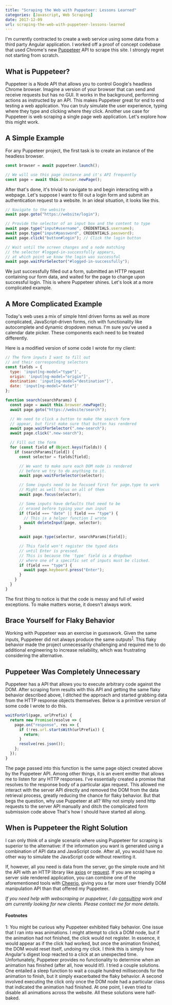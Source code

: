 ```yaml
---
title: "Scraping the Web with Puppeteer: Lessons Learned"
categories: [Javascript, Web Scraping]
date: 2017-12-09
url: scraping-the-web-with-puppeteer-lessons-learned
---
```


I'm currently contracted to create a web service using some data from a third party Angular application. I worked off a proof of concept codebase that used Chrome's new [Puppeteer](https://github.com/GoogleChrome/puppeteer) API to scrape this site. I strongly regret not starting from scratch.

<!-- more -->

## What is Puppeteer?

Puppeteer is a Node API that allows you to control Google's headless Chrome browser. Imagine a version of your browser that can send and receive requests but has no GUI. It works in the background, performing actions as instructed by an API. This makes Puppeteer great for end to end testing a web application. You can truly simulate the user experience, typing where they type and clicking where they click. Another use case for Puppeteer is web scraping a single page web application. Let's explore how this might work.

## A Simple Example

For any Puppeteer project, the first task is to create an instance of the headless browser.

```js
const browser = await puppeteer.launch();

// We will use this page instance and it's API frequently
const page = await this.browser.newPage();
```

After that's done, it's trivial to navigate to and begin interacting with a webpage. Let's suppose I want to fill out a login form and submit an authentication request to a website. In an ideal situation, it looks like this.

```js
// Navigate to the website
await page.goto("https://website/login");

// Provide the selector of an input box and the content to type
await page.type("input#username", CREDENTIALS.username);
await page.type("input#password", CREDENTIALS.password);
await page.click("button#login"); // Click the login button

// Wait until the screen changes and a node matching
// the selector #logged-in-successfully appears,
// at which point we know the login was successful
await page.waitForSelector("#logged-in-successfully");
```

We just successfully filled out a form, submitted an HTTP request containing our form data, and waited for the page to change upon successful login. This is where Puppeteer shines. Let's look at a more complicated example.

## A More Complicated Example

Today's web uses a mix of simple html driven forms as well as more complicated, JavaScript-driven forms, rich with functionality like autocomplete and dynamic dropdown menus. I'm sure you've used a calendar date picker. These components each need to be treated differently.

Here is a modified version of some code I wrote for my client:

```js
// The form inputs I want to fill out
// and their corresponding selectors
const fields = {
  type: 'input[ng-model="type"]',
  origin: 'input[ng-model="origin"]',
  destination: 'input[ng-model="destination"]',
  date: 'input[ng-model="date"]'
};

function search(searchParams) {
  const page = await this.browser.newPage();
  await page.goto("https://website/search");

  // We need to click a button to make the search form
  // appear, but first make sure that button has rendered
  await page.waitForSelector(".new-search");
  await page.click(".new-search");

  // Fill out the form
  for (const field of Object.keys(fields)) {
    if (searchParams[field]) {
      const selector = fields[field];

      // We want to make sure each DOM node is rendered
      // before we try to do anything to it.
      await page.waitForSelector(selector);

      // Some inputs need to be focused first for page.type to work
      // Might as well focus on all of them
      await page.focus(selector);

      // Some inputs have defaults that need to be
      // erased before typing your own input
      if (field === "date" || field === "type") {
        // This is a helper function I wrote
        await deleteInput(page, selector);
      }

      await page.type(selector, searchParams[field]);

      // This field won't register the typed data
      // until Enter is pressed.
      // This is because the 'type' field is a dropdown
      // where one of a specific set of inputs must be clicked.
      if (field === "type") {
        await page.keyboard.press("Enter");
      }
    }
  }
}
```

The first thing to notice is that the code is messy and full of weird exceptions. To make matters worse, it doesn't always work.

## Brace Yourself for Flaky Behavior

Working with Puppeteer was an exercise in guesswork. Given the same inputs, Puppeteer did not always produce the same outputs<sup>[1](#footnote1)</sup>. This flaky behavior made the project unnecessarily challenging and required me to do additional engineering to increase reliability, which was frustrating considering the alternative.

## Puppeteer Was Completely Unnecessary

Puppeteer has a API that allows you to execute arbitrary code against the DOM. After scraping form results with this API and getting the same flaky behavior described above, I ditched the approach and started grabbing data from the HTTP response objects themselves. Below is a primitive version of some code I wrote to do this.

```js
waitForUrl(page, urlPrefix) {
  return new Promise(resolve => {
    page.on("response", res => {
      if (!res.url.startsWith(urlPrefix)) {
        return;
      }
      resolve(res.json());
    };
  });
}
```

The page passed into this function is the same page object created above by the Puppeteer API. Among other things, it is an event emitter that allows me to listen for any HTTP responses. I've essentially created a promise that resolves to the response body of a particular ajax request. This allowed me interact with the server API directly and removed the DOM from the data retrieval process, greatly reducing the chance for flaky behavior. But that begs the question, why use Puppeteer at all? Why not simply send http requests to the server API manually and ditch the complicated form submission code above That's how I should have started all along.

## When is Puppeteer the Right Solution

I can only think of a single scenario where using Puppeteer for scraping is superior to the alternative: if the information you want is generated using a combination of API data and JavaScript code. After all, you would have no other way to simulate the JavaScript code without rewriting it.

If, however, all you need is data from the server, go the simple route and hit the API with an HTTP library like [axios](https://github.com/axios/axios) or [request](https://github.com/request/request). If you are scraping a server side rendered application, you can combine one of the aforementioned tools with [Cheerio](https://github.com/cheeriojs/cheerio), giving you a far more user friendly DOM manipulation API than that offered my Puppeteer.

_If you need help with webscraping or puppeteer, I do [consulting](/hire-me) work and am currently looking for new clients. Please contact me for more details._

#### Footnotes

<a name="footnote1">1</a>: You might be curious why Puppeteer exhibited flaky behavior. One issue that I ran into was animations. I might attempt to click a DOM node, but if the animation had not finished, the click would not register. In essence, it would appear as if the click had worked, but once the animation finished, the DOM would reset itself, undoing my click. I think this is simply how Angular's digest loop reacted to a click at an unexpected time. Unfortunately, Puppeteer provides no functionality to determine when an animation has finished (after all, how would it!). I tried a couple solutions. One entailed a sleep function to wait a couple hundred milliseconds for the animation to finish, but it simply exacerbated the flaky behavior. A second involved executing the click only once the DOM node had a particular class that indicated the animation had finished. At one point, I even tried to disable all animations across the website. All these solutions were half-baked.
